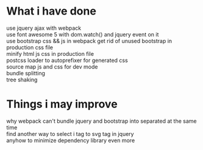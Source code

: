 # What i have done  
use jquery ajax with webpack  
use font awesome 5 with dom.watch() and jquery event on it  
use bootstrap css && js in webpack
get rid of unused bootstrap in production css file  
minify html js css in production file  
postcss loader to autoprefixer for generated css  
source map js and css for dev mode  
bundle splitting  
tree shaking  

# Things i may improve  
why webpack can't bundle jquery and bootstrap into separated at the same time  
find another way to select i tag to svg tag in jquery  
anyhow to minimize dependency library even more